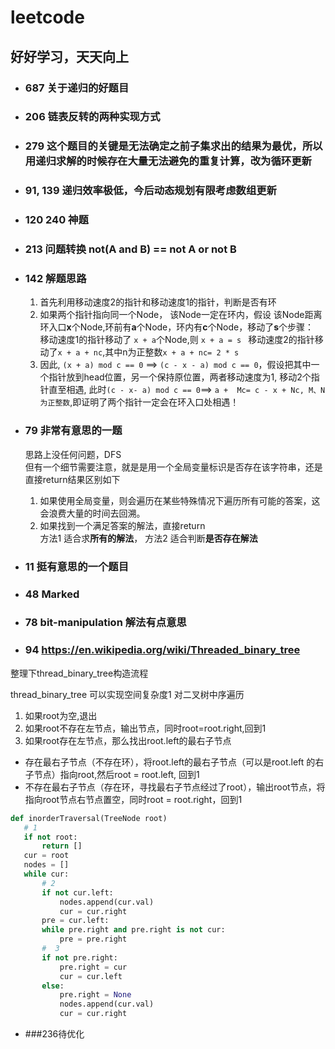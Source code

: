 # leetcode  
## 好好学习，天天向上  
* ### 687 关于递归的好题目  
* ### 206 链表反转的两种实现方式  
* ### 279 这个题目的关键是无法确定之前子集求出的结果为最优，所以用递归求解的时候存在大量无法避免的重复计算，改为循环更新  
* ### 91, 139 递归效率极低，今后动态规划有限考虑数组更新  

* ### 120 240 神题

* ### 213 问题转换 not(A and B) == not A or not B

* ### 142 解题思路  
    1. 首先利用移动速度2的指针和移动速度1的指针，判断是否有环  
    2. 如果两个指针指向同一个Node， 该Node一定在环内，假设 该Node距离环入口**x**个Node,环前有**a**个Node，环内有**c**个Node，移动了**s**个步骤：  
        移动速度1的指针移动了 ```x + a```个Node,则  ```x + a = s ```
        移动速度2的指针移动了```x + a + nc```,其中n为正整数```x + a + nc= 2 * s ```
    3. 因此, ```(x + a) mod c == 0``` ==> ```(c - x - a) mod c == 0```，假设把其中一个指针放到head位置，另一个保持原位置，两者移动速度为1, 移动2个指针直至相遇, 此时```(c - x- a) mod c == 0```==> ```a +  Mc= c - x + Nc, M、N 为正整数```,即证明了两个指针一定会在环入口处相遇！

* ### 79 非常有意思的一题  
    思路上没任何问题，DFS  
    但有一个细节需要注意，就是是用一个全局变量标识是否存在该字符串，还是直接return结果区别如下  
    1. 如果使用全局变量，则会遍历在某些特殊情况下遍历所有可能的答案，这会浪费大量的时间去回溯。  
    2. 如果找到一个满足答案的解法，直接return  
    方法1 适合求**所有的解法**， 方法2 适合判断**是否存在解法**

* ### 11 挺有意思的一个题目

* ### 48 Marked

* ### 78 bit-manipulation 解法有点意思

* ### 94 https://en.wikipedia.org/wiki/Threaded_binary_tree
整理下thread_binary_tree构造流程

thread_binary_tree 可以实现空间复杂度1 对二叉树中序遍历

1. 如果root为空,退出
2. 如果root不存在左节点，输出节点，同时root=root.right,回到1
3. 如果root存在左节点，那么找出root.left的最右子节点
- 存在最右子节点（不存在环），将root.left的最右子节点（可以是root.left 的右子节点）指向root,然后root = root.left, 回到1
- 不存在最右子节点（存在环，寻找最右子节点经过了root），输出root节点，将指向root节点右节点置空，同时root = root.right，回到1

 ```python
 def inorderTraversal(TreeNode root)
    # 1
    if not root:
        return []
    cur = root
    nodes = []
    while cur:
        # 2
        if not cur.left:
            nodes.append(cur.val)
            cur = cur.right
        pre = cur.left:
        while pre.right and pre.right is not cur:
            pre = pre.right
        #  3
        if not pre.right:
            pre.right = cur
            cur = cur.left
        else:
            pre.right = None
            nodes.append(cur.val)
            cur = cur.right
 ```

* ###236待优化